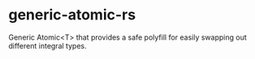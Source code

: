# generic-atomic-rs
Generic Atomic&lt;T> that provides a safe polyfill for easily swapping out different integral types.
